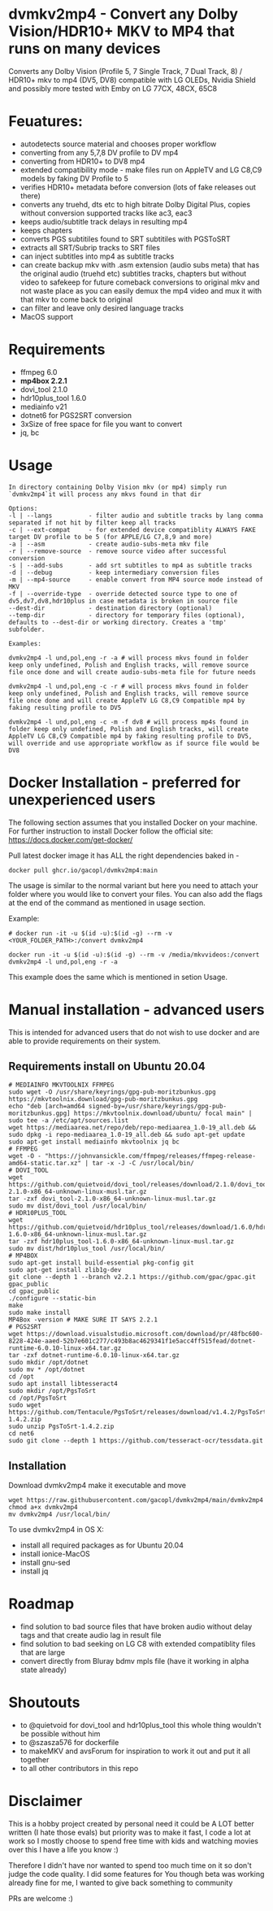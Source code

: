 # dvmkv2mp4 - Convert any Dolby Vision/HDR10+ MKV to MP4 that runs on many devices

Converts any Dolby Vision (Profile 5, 7 Single Track, 7 Dual Track, 8) / HDR10+ mkv to mp4 (DV5, DV8) compatible with LG OLEDs, Nvidia Shield and possibly more tested with Emby on LG 77CX, 48CX, 65C8

# Feuatures:
- autodetects source material and chooses proper workflow
- converting from any 5,7,8 DV profile to DV mp4
- converting from HDR10+ to DV8 mp4
- extended compatibility mode - make files run on AppleTV and LG C8,C9 models by faking DV Profile to 5
- verifies HDR10+ metadata before conversion (lots of fake releases out there)
- converts any truehd, dts etc to high bitrate Dolby Digital Plus, copies without conversion supported tracks like ac3, eac3
- keeps audio/subtitle track delays in resulting mp4
- keeps chapters
- converts PGS subtitiles found to SRT subtitiles with PGSToSRT
- extracts all SRT/Subrip tracks to SRT files
- can inject subtitles into mp4 as subtitle tracks
- can create backup mkv with .asm extension (audio subs meta) that has the original audio (truehd etc) subtitles tracks, chapters but without video to safekeep for future comeback conversions to original mkv and not waste place as you can easily demux the mp4 video and mux it with that mkv to come back to original
- can filter and leave only desired language tracks
- MacOS support

# Requirements
- ffmpeg 6.0
- **mp4box 2.2.1**
- dovi_tool 2.1.0
- hdr10plus_tool 1.6.0
- mediainfo v21
- dotnet6 for PGS2SRT conversion
- 3xSize of free space for file you want to convert
- jq, bc


# Usage
```
In directory containing Dolby Vision mkv (or mp4) simply run `dvmkv2mp4`it will process any mkvs found in that dir

Options:
-l | --langs          - filter audio and subtitle tracks by lang comma separated if not hit by filter keep all tracks
-c | --ext-compat     - for extended device compatiblity ALWAYS FAKE target DV profile to be 5 (for APPLE/LG C7,8,9 and more)
-a | --asm            - create audio-subs-meta mkv file
-r | --remove-source  - remove source video after successful conversion
-s | --add-subs       - add srt subtitles to mp4 as subtitle tracks
-d | --debug          - keep intermediary conversion files
-m | --mp4-source     - enable convert from MP4 source mode instead of MKV
-f | --override-type  - override detected source type to one of dv5,dv7,dv8,hdr10plus in case metadata is broken in source file
--dest-dir            - destination directory (optional)
--temp-dir            - directory for temporary files (optional), defaults to --dest-dir or working directory. Creates a 'tmp' subfolder.

Examples:

dvmkv2mp4 -l und,pol,eng -r -a # will process mkvs found in folder keep only undefined, Polish and English tracks, will remove source file once done and will create audio-subs-meta file for future needs

dvmkv2mp4 -l und,pol,eng -c -r # will process mkvs found in folder keep only undefined, Polish and English tracks, will remove source file once done and will create AppleTV LG C8,C9 Compatible mp4 by faking resulting profile to DV5

dvmkv2mp4 -l und,pol,eng -c -m -f dv8 # will process mp4s found in folder keep only undefined, Polish and English tracks, will create AppleTV LG C8,C9 Compatible mp4 by faking resulting profile to DV5, will override and use appropriate workflow as if source file would be DV8
```


# Docker Installation - **preferred for unexperienced users**
The following section assumes that you installed Docker on your machine. For further instruction to install Docker follow the official site: https://docs.docker.com/get-docker/

Pull latest docker image it has ALL the right dependencies baked in - 

```docker pull ghcr.io/gacopl/dvmkv2mp4:main```


The usage is similar to the normal variant but here you need to attach your folder where you would like to convert your files. You can also add the flags at the end of the command as mentioned in usage section.

Example:
```
# docker run -it -u $(id -u):$(id -g) --rm -v <YOUR_FOLDER_PATH>:/convert dvmkv2mp4

docker run -it -u $(id -u):$(id -g) --rm -v /media/mkvvideos:/convert dvmkv2mp4 -l und,pol,eng -r -a
```
This example does the same which is mentioned in setion Usage.

# Manual installation - advanced users

This is intended for advanced users that do not wish to use docker and are able to provide requirements on their system.

## Requirements install on Ubuntu 20.04
```
# MEDIAINFO MKVTOOLNIX FFMPEG
sudo wget -O /usr/share/keyrings/gpg-pub-moritzbunkus.gpg https://mkvtoolnix.download/gpg-pub-moritzbunkus.gpg
echo "deb [arch=amd64 signed-by=/usr/share/keyrings/gpg-pub-moritzbunkus.gpg] https://mkvtoolnix.download/ubuntu/ focal main" | sudo tee -a /etc/apt/sources.list
wget https://mediaarea.net/repo/deb/repo-mediaarea_1.0-19_all.deb && sudo dpkg -i repo-mediaarea_1.0-19_all.deb && sudo apt-get update
sudo apt-get install mediainfo mkvtoolnix jq bc
# FFMPEG
wget -O - "https://johnvansickle.com/ffmpeg/releases/ffmpeg-release-amd64-static.tar.xz" | tar -x -J -C /usr/local/bin/
# DOVI_TOOL
wget https://github.com/quietvoid/dovi_tool/releases/download/2.1.0/dovi_tool-2.1.0-x86_64-unknown-linux-musl.tar.gz
tar -zxf dovi_tool-2.1.0-x86_64-unknown-linux-musl.tar.gz
sudo mv dist/dovi_tool /usr/local/bin/
# HDR10PLUS_TOOL
wget https://github.com/quietvoid/hdr10plus_tool/releases/download/1.6.0/hdr10plus_tool-1.6.0-x86_64-unknown-linux-musl.tar.gz
tar -zxf hdr10plus_tool-1.6.0-x86_64-unknown-linux-musl.tar.gz
sudo mv dist/hdr10plus_tool /usr/local/bin/
# MP4BOX
sudo apt-get install build-essential pkg-config git
sudo apt-get install zlib1g-dev
git clone --depth 1 --branch v2.2.1 https://github.com/gpac/gpac.git gpac_public
cd gpac_public
./configure --static-bin
make
sudo make install
MP4Box -version # MAKE SURE IT SAYS 2.2.1
# PGS2SRT
wget https://download.visualstudio.microsoft.com/download/pr/48fbc600-8228-424e-aaed-52b7e601c277/c493b8ac4629341f1e5acc4ff515fead/dotnet-runtime-6.0.10-linux-x64.tar.gz
tar -zxf dotnet-runtime-6.0.10-linux-x64.tar.gz
sudo mkdir /opt/dotnet
sudo mv * /opt/dotnet
cd /opt
sudo apt install libtesseract4
sudo mkdir /opt/PgsToSrt
cd /opt/PgsToSrt
sudo wget https://github.com/Tentacule/PgsToSrt/releases/download/v1.4.2/PgsToSrt-1.4.2.zip
sudo unzip PgsToSrt-1.4.2.zip
cd net6
sudo git clone --depth 1 https://github.com/tesseract-ocr/tessdata.git
```

## Installation
Download dvmkv2mp4 make it executable and move
```
wget https://raw.githubusercontent.com/gacopl/dvmkv2mp4/main/dvmkv2mp4
chmod a+x dvmkv2mp4
mv dvmkv2mp4 /usr/local/bin/
```

To use dvmkv2mp4 in OS X:
- install all required packages as for Ubuntu 20.04
- install ionice-MacOS
- install gnu-sed
- install jq

# Roadmap
- find solution to bad source files that have broken audio without delay tags and that create audio lag in result file
- find solution to bad seeking on LG C8 with extended compatiblity files that are large
- convert directly from Bluray bdmv mpls file (have it working in alpha state already)

# Shoutouts
* to @quietvoid for dovi_tool and hdr10plus_tool this whole thing wouldn't be possible without him
* to @szasza576 for dockerfile
* to makeMKV and avsForum for inspiration to work it out and put it all together
* to all other contributors in this repo

# Disclaimer
This is a hobby project created by personal need it could be A LOT better written (I hate those evals) but priority was to make it fast, I code a lot at work so I mostly choose to spend free time with kids and watching movies over this I have a life you know :) 

Therefore I didn't have nor wanted to spend too much time on it so don't judge the code quality. I did some features for You though beta was working already fine for me, I wanted to give back something to community

PRs are welcome :)
